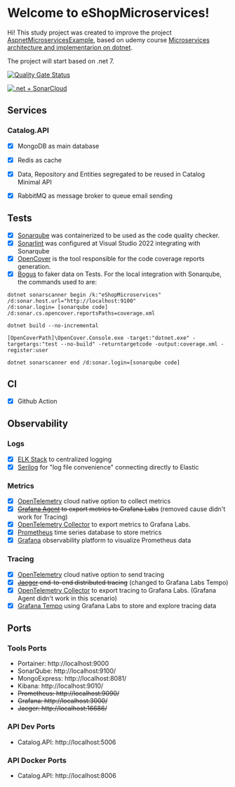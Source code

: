 # Welcome to eShopMicroservices!
Hi! This study project was created to improve the project [AspnetMicroservicesExample](https://github.com/DouglasFugita/AspnetMicroservicesExample/), based on udemy course [Microservices architecture and implementarion on dotnet](https://www.udemy.com/course/microservices-architecture-and-implementation-on-dotnet/).

The project will start based on .net 7.

[![Quality Gate Status](https://sonarcloud.io/api/project_badges/measure?project=DouglasFugita_eShopMicroservices&metric=alert_status)](https://sonarcloud.io/summary/new_code?id=DouglasFugita_eShopMicroservices)

[![.net + SonarCloud](https://github.com/DouglasFugita/eShopMicroservices/actions/workflows/main.yml/badge.svg)](https://github.com/DouglasFugita/eShopMicroservices/actions/workflows/main.yml)

## Services
### Catalog.API
- [x] MongoDB as main database
- [x] Redis as cache 
- [x] Data, Repository and Entities segregated to be reused in Catalog Minimal API
- [x] RabbitMQ as message broker to queue email sending


## Tests
- [x] [Sonarqube](https://www.sonarsource.com/products/sonarqube/downloads/) was containerized to be used as the code quality checker.
- [x] [Sonarlint](https://www.sonarsource.com/products/sonarlint/) was configured at Visual Studio 2022 integrating with Sonarqube
- [x] [OpenCover](https://github.com/OpenCover/opencoverCode) is the tool responsible for the code coverage reports generation.
- [x] [Bogus](https://github.com/bchavez/Bogus) to faker data on Tests.
For the local integration with Sonarqube, the commands used to are:
```
dotnet sonarscanner begin /k:"eShopMicroservices"
/d:sonar.host.url="http://localhost:9100" 
/d:sonar.login= [sonarqube code]
/d:sonar.cs.opencover.reportsPaths=coverage.xml 
 
dotnet build --no-incremental
 
[OpenCoverPath]\OpenCover.Console.exe -target:"dotnet.exe" -targetargs:"test --no-build" -returntargetcode -output:coverage.xml -register:user

dotnet sonarscanner end /d:sonar.login=[sonarqube code]
```
## CI
- [x] Github Action

## Observability
### Logs
- [x] [ELK Stack](https://www.elastic.co/pt/elastic-stack/) to centralized logging
- [x] [Serilog](https://serilog.net/) for "log file convenience" connecting directly to Elastic

### Metrics
- [x] [OpenTelemetry](https://opentelemetry.io/) cloud native option to collect metrics
- [x] ~~[Grafana Agent](https://grafana.com/docs/grafana-cloud/data-configuration/agent/) to export metrics to Grafana Labs~~ (removed cause didn't work for Tracing)
- [x] [OpenTelemetry Collector](https://opentelemetry.io/docs/collector/) to export metrics to Grafana Labs.
- [x] [Prometheus](https://prometheus.io/) time series database to store metrics
- [x] [Grafana](https://grafana.com/) observability platform to visualize Prometheus data

### Tracing
- [x] [OpenTelemetry](https://opentelemetry.io/) cloud native option to send tracing
- [x] ~~[Jaeger](https://www.jaegertracing.io/) end-to-end distributed tracing~~ (changed to Grafana Labs Tempo)
- [x] [OpenTelemetry Collector](https://opentelemetry.io/docs/collector/) to export tracing to Grafana Labs. (Grafana Agent didn't work in this scenario)
- [x] [Grafana Tempo](https://grafana.com/oss/tempo/) using Grafana Labs to store and explore tracing data

## Ports
### Tools Ports
- Portainer: http://localhost:9000
- SonarQube: http://localhost:9100/
- MongoExpress: http://localhost:8081/
- Kibana: http://localhost:9010/
- ~~Prometheus: http://localhost:9090/~~
- ~~Grafana: http://localhost:3000/~~
- ~~Jaeger: http://localhost:16686/~~

### API Dev Ports
- Catalog.API: http://localhost:5006

### API Docker Ports
- Catalog.API: http://localhost:8006



